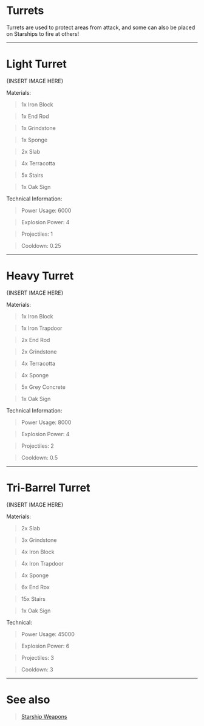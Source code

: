 # Turrets
Turrets are used to protect areas from attack, and some can also be placed on Starships to fire at others!

---
# Light Turret

{INSERT IMAGE HERE}

Materials:
> 1x Iron Block

> 1x End Rod

> 1x Grindstone

> 1x Sponge

> 2x Slab

> 4x Terracotta

> 5x Stairs

> 1x Oak Sign

Technical Information:
> Power Usage: 6000

> Explosion Power: 4

> Projectiles: 1

> Cooldown: 0.25

---
# Heavy Turret

{INSERT IMAGE HERE}

Materials:
> 1x Iron Block

> 1x Iron Trapdoor

> 2x End Rod

> 2x Grindstone

> 4x Terracotta

> 4x Sponge

> 5x Grey Concrete

> 1x Oak Sign

Technical Information:
> Power Usage: 8000

> Explosion Power: 4

> Projectiles: 2

> Cooldown: 0.5

---
# Tri-Barrel Turret

{INSERT IMAGE HERE}

Materials:
> 2x Slab

> 3x Grindstone

> 4x Iron Block

> 4x Iron Trapdoor

> 4x Sponge

> 6x End Rox

> 15x Stairs

> 1x Oak Sign

Technical: 
> Power Usage: 45000

> Explosion Power: 6

> Projectiles: 3

> Cooldown: 3

---
# See also
> [Starship Weapons](/Starships/Weapons.md)